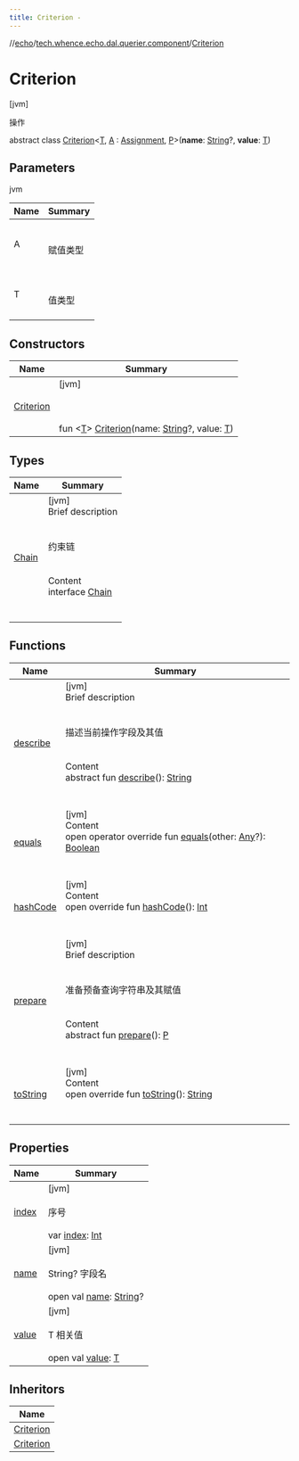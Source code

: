 ```yaml
---
title: Criterion -
---
```

//[echo](../../index.md)/[tech.whence.echo.dal.querier.component](../index.md)/[Criterion](index.md)



# Criterion  
 [jvm] 

操作

abstract class [Criterion](index.md)<[T](index.md), [A](index.md) : [Assignment](../-assignment/index.md), [P](index.md)>(**name**: [String](https://kotlinlang.org/api/latest/jvm/stdlib/kotlin/-string/index.html)?, **value**: [T](index.md))   


## Parameters  
  
jvm  
  
|  Name|  Summary| 
|---|---|
| A| <br><br>赋值类型<br><br>
| T| <br><br>值类型<br><br>
  


## Constructors  
  
|  Name|  Summary| 
|---|---|
| [Criterion](-criterion.md)|  [jvm] <br><br><br><br>fun <[T](index.md)> [Criterion](-criterion.md)(name: [String](https://kotlinlang.org/api/latest/jvm/stdlib/kotlin/-string/index.html)?, value: [T](index.md))   <br>


## Types  
  
|  Name|  Summary| 
|---|---|
| [Chain](-chain/index.md)| [jvm]  <br>Brief description  <br><br><br>约束链<br><br>  <br>Content  <br>interface [Chain](-chain/index.md)  <br><br><br>


## Functions  
  
|  Name|  Summary| 
|---|---|
| [describe](describe.md)| [jvm]  <br>Brief description  <br><br><br>描述当前操作字段及其值<br><br>  <br>Content  <br>abstract fun [describe](describe.md)(): [String](https://kotlinlang.org/api/latest/jvm/stdlib/kotlin/-string/index.html)  <br><br><br>
| [equals](../../tech.whence.echo.webclient.response.exception/-response-unrecognized-exception/index.md#kotlin/Any/equals/#kotlin.Any?/PointingToDeclaration/)| [jvm]  <br>Content  <br>open operator override fun [equals](../../tech.whence.echo.webclient.response.exception/-response-unrecognized-exception/index.md#kotlin/Any/equals/#kotlin.Any?/PointingToDeclaration/)(other: [Any](https://kotlinlang.org/api/latest/jvm/stdlib/kotlin/-any/index.html)?): [Boolean](https://kotlinlang.org/api/latest/jvm/stdlib/kotlin/-boolean/index.html)  <br><br><br>
| [hashCode](../../tech.whence.echo.webclient.response.exception/-response-unrecognized-exception/index.md#kotlin/Any/hashCode/#/PointingToDeclaration/)| [jvm]  <br>Content  <br>open override fun [hashCode](../../tech.whence.echo.webclient.response.exception/-response-unrecognized-exception/index.md#kotlin/Any/hashCode/#/PointingToDeclaration/)(): [Int](https://kotlinlang.org/api/latest/jvm/stdlib/kotlin/-int/index.html)  <br><br><br>
| [prepare](prepare.md)| [jvm]  <br>Brief description  <br><br><br>准备预备查询字符串及其赋值<br><br>  <br>Content  <br>abstract fun [prepare](prepare.md)(): [P](index.md)  <br><br><br>
| [toString](../../tech.whence.echo.webclient.response.exception/-response-unrecognized-exception/index.md#kotlin/Any/toString/#/PointingToDeclaration/)| [jvm]  <br>Content  <br>open override fun [toString](../../tech.whence.echo.webclient.response.exception/-response-unrecognized-exception/index.md#kotlin/Any/toString/#/PointingToDeclaration/)(): [String](https://kotlinlang.org/api/latest/jvm/stdlib/kotlin/-string/index.html)  <br><br><br>


## Properties  
  
|  Name|  Summary| 
|---|---|
| [index](index.md#tech.whence.echo.dal.querier.component/Criterion/index/#/PointingToDeclaration/)|  [jvm] <br><br>序号<br><br>var [index](index.md#tech.whence.echo.dal.querier.component/Criterion/index/#/PointingToDeclaration/): [Int](https://kotlinlang.org/api/latest/jvm/stdlib/kotlin/-int/index.html)   <br>
| [name](index.md#tech.whence.echo.dal.querier.component/Criterion/name/#/PointingToDeclaration/)|  [jvm] <br><br>String? 字段名<br><br>open val [name](index.md#tech.whence.echo.dal.querier.component/Criterion/name/#/PointingToDeclaration/): [String](https://kotlinlang.org/api/latest/jvm/stdlib/kotlin/-string/index.html)?   <br>
| [value](index.md#tech.whence.echo.dal.querier.component/Criterion/value/#/PointingToDeclaration/)|  [jvm] <br><br>T 相关值<br><br>open val [value](index.md#tech.whence.echo.dal.querier.component/Criterion/value/#/PointingToDeclaration/): [T](index.md)   <br>


## Inheritors  
  
|  Name| 
|---|
| [Criterion](../../tech.whence.echo.support.jdbc.querier.component/-criterion/index.md)
| [Criterion](../../tech.whence.echo.support.mongo.querier.component/-criterion/index.md)

